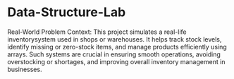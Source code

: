 # Data-Structure-Lab

Real-World Problem Context: This project simulates a real-life inventorysystem used in shops or warehouses. It helps track stock levels, identify missing or zero-stock items, and manage products efficiently using arrays. Such systems are crucial in ensuring smooth operations, avoiding overstocking or shortages, and improving overall inventory management in businesses.
